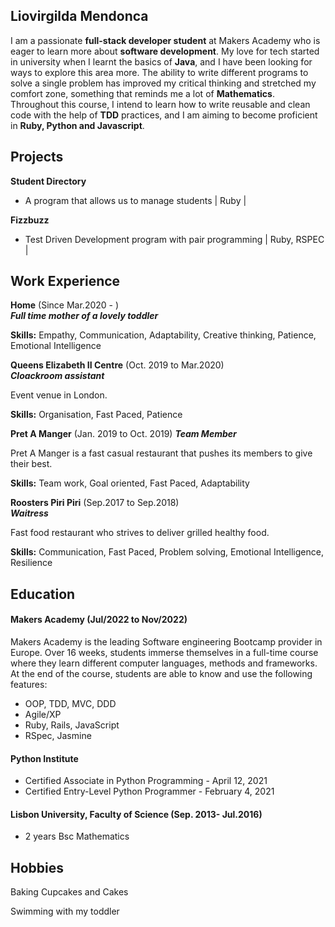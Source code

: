 ## Liovirgilda Mendonca

I am a passionate <strong>full-stack developer student</strong> at Makers Academy who is eager to learn more about <strong>software development</strong>. 
My love for tech started in university when I learnt the basics of  <strong>Java</strong>, and I have been looking for ways to explore this area more. 
The ability to write different programs to solve a single problem has improved my critical thinking and stretched my comfort zone, something that reminds me a lot of <strong>Mathematics</strong>.
Throughout this course, I intend to learn how to write reusable and clean code with the help of <strong>TDD</strong> practices, and I am aiming to become proficient in <strong>Ruby, Python and Javascript</strong>. 


## Projects

 **Student Directory** 
  - A program that allows us to manage students | Ruby  | 


 **Fizzbuzz**                 
  - Test Driven Development program with pair programming | Ruby, RSPEC |

## Work Experience

**Home** (Since Mar.2020 - )<br/>
<strong>_Full time mother of a lovely toddler_</strong>

<strong>Skills:</strong> Empathy, Communication, Adaptability, Creative thinking, Patience, Emotional Intelligence

**Queens Elizabeth II Centre** (Oct. 2019 to Mar.2020)  
<strong>_Cloackroom assistant_</strong>

Event venue in London.

<strong>Skills:</strong> Organisation, Fast Paced, Patience

**Pret A Manger** (Jan. 2019 to Oct. 2019) 
<strong>_Team Member_</strong>

Pret A Manger is a fast casual restaurant that pushes its members to give their best.

<strong>Skills:</strong> Team work, Goal oriented, Fast Paced, Adaptability

**Roosters Piri Piri** (Sep.2017 to Sep.2018)  
<strong>_Waitress_</strong>

Fast food restaurant who strives to deliver grilled healthy food.

<strong>Skills:</strong> Communication, Fast Paced, Problem solving, Emotional Intelligence, Resilience

## Education

#### Makers Academy (Jul/2022 to Nov/2022)
Makers Academy is the leading Software engineering Bootcamp provider in Europe.
Over 16 weeks, students immerse themselves in a full-time course where they learn different computer languages, methods and frameworks.
At the end of the course, students are able to know and use the following features:
- OOP, TDD, MVC, DDD
- Agile/XP
- Ruby, Rails, JavaScript
- RSpec, Jasmine

#### Python Institute 

- Certified Associate in Python Programming - April 12, 2021
- Certified Entry-Level Python Programmer - February 4, 2021

#### Lisbon University, Faculty of Science (Sep. 2013- Jul.2016)

- 2 years Bsc Mathematics

## Hobbies

Baking Cupcakes and Cakes

Swimming with my toddler
